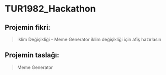 # TUR1982_Hackathon

## Projemin fikri:

> İklim Değişikliği - Meme Generator iklim değişikliği için afiş hazırlasın

## Projemin taslağı:

> Meme Generator
